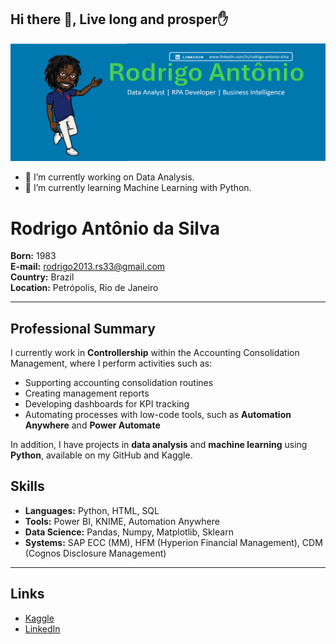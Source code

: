 ## Hi there 👋, Live long and prosper✋

![Support Image](https://github.com/Rodrigo-Antonio-Silva/Rodrigo-Antonio-Silva/blob/main/Avatar003.png)


- 🔭 I’m currently working on Data Analysis.
- 🌱 I’m currently learning Machine Learning with Python.

# Rodrigo Antônio da Silva

**Born:** 1983  
**E-mail:** rodrigo2013.rs33@gmail.com  
**Country:** Brazil  
**Location:** Petrópolis, Rio de Janeiro

---

## Professional Summary

I currently work in **Controllership** within the Accounting Consolidation Management, where I perform activities such as:

- Supporting accounting consolidation routines
- Creating management reports
- Developing dashboards for KPI tracking
- Automating processes with low-code tools, such as **Automation Anywhere** and **Power Automate**

In addition, I have projects in **data analysis** and **machine learning** using **Python**, available on my GitHub and Kaggle.

## Skills

- **Languages:** Python, HTML, SQL
- **Tools:** Power BI, KNIME, Automation Anywhere
- **Data Science:** Pandas, Numpy, Matplotlib, Sklearn
- **Systems:** SAP ECC (MM), HFM (Hyperion Financial Management), CDM (Cognos Disclosure Management)

---

## Links

- [Kaggle](https://www.kaggle.com/rodrigosilva33333)
- [LinkedIn](https://www.linkedin.com/in/rodrigo-antonio-silva)
